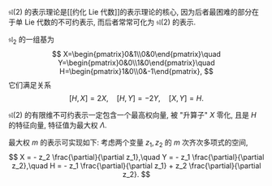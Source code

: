 
$\mathfrak {sl}(2)$ 的表示理论是[[约化 Lie 代数]]的表示理论的核心, 因为后者最困难的部分在于单 Lie 代数的不可约表示, 而后者常常可化为 $\mathfrak {sl}(2)$ 的表示.

$\mathfrak {sl}_2$ 的一组基为
$$
X=\begin{pmatrix}0&1\\0&0\end{pmatrix}\quad Y=\begin{pmatrix}0&0\\1&0\end{pmatrix}\quad H=\begin{pmatrix}1&0\\0&-1\end{pmatrix},
$$
它们满足关系
$$
[H,X]=2X,\quad[H,Y]=-2Y,\quad[X,Y]=H.
$$

$\mathfrak {sl}(2)$ 的有限维不可约表示一定包含一个最高权向量, 被 "升算子" $X$ 零化, 且是 $H$ 的特征向量, 特征值为最大权 $\Lambda$.

最大权 $m$ 的表示可实现如下: 考虑两个变量 $z_1,z_2$ 的 $m$ 次齐次多项式的空间,
$$
X = - z_2 \frac{\partial}{\partial  z_1},\quad
Y = - z_1 \frac{\partial}{\partial  z_2},\quad
H = - z_1 \frac{\partial}{\partial  z_1} + z_2 \frac{\partial}{\partial  z_2}.
$$
